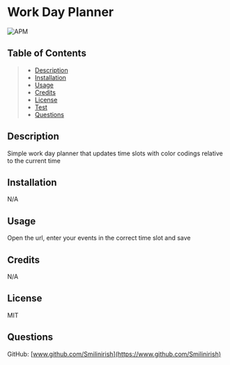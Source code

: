 # Work Day Planner

  ![APM](https://img.shields.io/badge/license-MIT-blue)

  ## Table of Contents
> - [Description](#description)
> - [Installation](#installation )
> - [Usage](#usage)
> - [Credits](#credits)
> - [License](#license)
> - [Test](#test)
> - [Questions](#questions)

## Description
Simple work day planner that updates time slots with color codings relative to the current time

## Installation 
N/A

## Usage
Open the url, enter your events in the correct time slot and save

## Credits
N/A

## License
MIT
## Questions
GitHub: [www.github.com/Smilinirish](https://www.github.com/Smilinirish)

